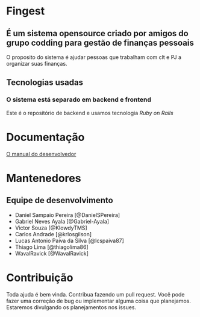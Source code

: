 # Fingest

## É um sistema opensource criado por amigos do grupo codding para gestão de finanças pessoais

O proposito do sistema é ajudar pessoas que trabalham com clt e PJ a organizar suas finanças.

## Tecnologias usadas

### O sistema está separado em backend e frontend
Este é o repositório de backend e usamos tecnologia _Ruby on Rails_

# Documentação
[O manual do desenvolvedor](doc/menu.md)


# Mantenedores
## Equipe de desenvolvimento
* Daniel Sampaio Pereira [@DanielSPereira]
* Gabriel Neves Ayala [@Gabriel-Ayala]
* Victor Souza [@KlowdyTMS]
* Carlos Andrade [@krlosgilson]
* Lucas Antonio Paiva da Silva [@lcspaiva87]
* Thiago Lima [@thiagolima86]
* WavalRavick [@WavalRavick]
# Contribuição
Toda ajuda é bem vinda. Contribua fazendo um pull request. Você pode fazer uma correção de bug ou implementar alguma coisa que planejamos. Estaremos divulgando os planejamentos nos issues.